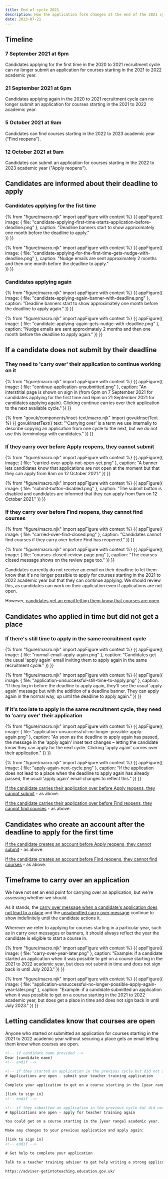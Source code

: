 ```yaml
---
title: End of cycle 2021
description: How the application form changes at the end of the 2021 cycle
date: 2023-07-21
---
```


## Timeline

### 7 September 2021 at 6pm

Candidates applying for the first time in the 2020 to 2021 recruitment cycle can no longer submit an application for courses starting in the 2021 to 2022 academic year.

### 21 September 2021 at 6pm

Candidates applying again in the 2020 to 2021 recruitment cycle can no longer submit an application for courses starting in the 2021 to 2022 academic year.

### 5 October 2021 at 9am

Candidates can find courses starting in the 2022 to 2023 academic year ("Find reopens").

### 12 October 2021 at 9am

Candidates can submit an application for courses starting in the 2022 to 2023 academic year ("Apply reopens").

## Candidates are informed about their deadline to apply

### Candidates applying for the fist time

{% from "figure/macro.njk" import appFigure with context %}
{{ appFigure({
  image: {
    file: "candidate-applying-first-time-starts-application-before-deadline.png"
  },
  caption: "Deadline banners start to show approximately one month before the deadline to apply."  
}) }}

{% from "figure/macro.njk" import appFigure with context %}
{{ appFigure({
  image: {
    file: "candidate-applying-for-the-first-time-gets-nudge-with-deadline.png"
  },
  caption: "Nudge emails are sent approximately 2 months and then one month before the deadline to apply."   
}) }}

### Candidates applying again

{% from "figure/macro.njk" import appFigure with context %}
{{ appFigure({
  image: {
    file: "candidate-applying-again-banner-with-deadline.png"
  },
  caption: "Deadline banners start to show approximately one month before the deadline to apply again."
}) }}

{% from "figure/macro.njk" import appFigure with context %}
{{ appFigure({
  image: {
    file: "candidate-applying-again-gets-nudge-with-deadline.png"
  },
  caption: "Nudge emails are sent approximately 2 months and then one month before the deadline to apply again."
}) }}

## If a candidate does not submit by their deadline

### They need to 'carry over' their application to continue working on it

{% from "figure/macro.njk" import appFigure with context %}
{{ appFigure({
  image: {
    file: "continue-application-unsubmitted.png"
  },
  caption: "An interstitial page is shown on sign in (from 6pm on 7 September 2021 for candidates applying for the first time and 6pm on 21 September 2021 for candidates applying again). Clicking continue carries over their application to the next available cycle."
}) }}

{% from "govuk/components/inset-text/macro.njk" import govukInsetText %}
{{ govukInsetText({
  text: "‘Carrying over’ is a term we use internally to describe copying an application from one cycle to the next, but we do not use this terminology with candidates."
}) }}

### If they carry over before Apply reopens, they cannot submit

{% from "figure/macro.njk" import appFigure with context %}
{{ appFigure({
  image: {
    file: "carried-over-apply-not-open-yet.png"
  },
  caption: "A banner lets candidates know that applications are not open at the moment but that they can apply from 9am on 12 October 2021."
}) }}

{% from "figure/macro.njk" import appFigure with context %}
{{ appFigure({
  image: {
    file: "submit-button-disabled.png"
  },
  caption: "The submit button is disabled and candidates are informed that they can apply from 9am on 12 October 2021."
}) }}

### If they carry over before Find reopens, they cannot find courses

{% from "figure/macro.njk" import appFigure with context %}
{{ appFigure({
  image: {
    file: "carried-over-find-closed.png"
  },
  caption: "Candidates cannot find courses if they carry over before Find has reopened."
}) }}

{% from "figure/macro.njk" import appFigure with context %}
{{ appFigure({
  image: {
    file: "courses-closed-review-page.png"
  },
  caption: "The courses closed message shows on the review page too."
}) }}

Candidates currently do not receive an email on their deadline to let them know that it's no longer possible to apply for courses starting in the 2021 to 2022 academic year but that they can continue applying. We should review this, as candidates can work on their application even if applications are not open.

However, [candidates get an email letting them know that courses are open](/apply-for-teacher-training/end-of-cycle-2021/#letting-candidates-know-that-courses-are-open).

## Candidates who applied in time but did not get a place

### If there's still time to apply in the same recruitment cycle

{% from "figure/macro.njk" import appFigure with context %}
{{ appFigure({
  image: {
    file: "normal-email-apply-again.png"
  },
  caption: "Candidates get the usual 'apply again' email inviting them to apply again in the same recruitment cycle."
}) }}

{% from "figure/macro.njk" import appFigure with context %}
{{ appFigure({
  image: {
    file: "application-unsuccessful-still-time-to-apply.png"
  },
  caption: "If they log in before the deadline to apply again, they'll see the usual 'apply again' message but with the addition of a deadline banner. They can apply again in the normal way, up until the deadline to apply again."
}) }}

### If it's too late to apply in the same recruitment cycle, they need to 'carry over' their application

{% from "figure/macro.njk" import appFigure with context %}
{{ appFigure({
  image: {
    file: "application-unsuccessful-no-longer-possible-apply-again.png"
  },
  caption: "As soon as the deadline to apply again has passed, the message in the 'apply again' inset text changes – letting the candidate know they can apply for the next cycle. Clicking 'apply again' carries over their application."
}) }}

{% from "figure/macro.njk" import appFigure with context %}
{{ appFigure({
  image: {
    file: "apply-again-next-cycle.png"
  },
  caption: "If the application does not lead to a place when the deadline to apply again has already passed, the usual 'apply again' email changes to reflect this."
}) }}  

[If the candidate carries their application over before Apply reopens, they cannot submit](/apply-for-teacher-training/end-of-cycle-2021/#if-they-carry-over-before-apply-reopens%2C-they-cannot-submit) - as above.

[If the candidate carries their application over before Find reopens, they cannot find courses](/apply-for-teacher-training/end-of-cycle-2021/#if-they-carry-over-before-find-reopens%2C-they-cannot-find-courses) - as above.

## Candidates who create an account after the deadline to apply for the first time

[If the candidate creates an account before Apply reopens, they cannot submit](/apply-for-teacher-training/end-of-cycle-2021/#if-they-carry-over-before-apply-reopens%2C-they-cannot-submit) - as above.

[If the candidate creates an account before Find reopens, they cannot find courses](/apply-for-teacher-training/end-of-cycle-2021/#if-they-carry-over-before-find-reopens%2C-they-cannot-find-courses) - as above.

## Timeframe to carry over an application

We have not set an end point for carrying over an application, but we're assessing whether we should.

As it stands, the [carry over message when a candidate's application does not lead to a place](/apply-for-teacher-training/end-of-cycle-2021/#if-it%E2%80%99s-too-late-to-apply-in-the-same-recruitment-cycle%2C-they-need-to-%E2%80%98carry-over%E2%80%99-their-application) and the [unsubmitted carry over message](/apply-for-teacher-training/end-of-cycle-2021/#they-need-to-%E2%80%98carry-over%E2%80%99-their-application-to-continue-working-on-it) continue to show indefinitely until the candidate actions it.

Wherever we refer to applying for courses starting in a particular year, such as in carry over messages or banners, it should always reflect the year the candidate is eligible to start a course in.

{% from "figure/macro.njk" import appFigure with context %}
{{ appFigure({
  image: {
    file: "carry-over-year-later.png"
  },
  caption: "Example: if a candidate started an application when it was possible to get on a course starting in the 2021 to 2022 academic year, but does not submit in time and does not sign back in until July 2023."
}) }}  

{% from "figure/macro.njk" import appFigure with context %}
{{ appFigure({
  image: {
    file: "application-unsuccessful-no-longer-possible-apply-again-year-later.png"
  },
  caption: "Example: if a candidate submitted an application when it was possible to get on a course starting in the 2021 to 2022 academic year, but does get a place in time and does not sign back in until July 2023."
}) }}  

## Letting candidates know that courses are open

Anyone who started or submitted an application for courses starting in the 2021 to 2022 academic year without securing a place gets an email letting them know when courses are open.

```html
<!-- if candidate name provided -->
Dear [candidate name]
<!-- endif -->

<!-- if they started an application in the previous cycle but did not submit by their deadline -->
# Applications are open - submit your teacher training application

Complete your application to get on a course starting in the [year range] academic year:

[link to sign in]
<!-- endif -->

<!-- if they submitted an application in the previous cycle but did not get a place in time  -->
# Applications are open - apply for teacher training again

You could get on a course starting in the [year range] academic year.

Make any changes to your previous application and apply again:

[link to sign in]
<!-- endif -->

# Get help to complete your application

Talk to a teacher training adviser to get help writing a strong application:

https://adviser-getintoteaching.education.gov.uk/

```
